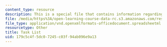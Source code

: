 ```yaml
---
content_type: resource
description: This is a special file that contains information regarding task list.
file: /media/https%3A/open-learning-course-data-rc.s3.amazonaws.com/res-2-005-girls-who-build-make-your-own-wearables-workshop-spring-2015/179c5c4f5dc07245c03f94ab096e9a13_MITRES_2_005S15_Task_List.xlsx
file_type: application/vnd.openxmlformats-officedocument.spreadsheetml.sheet
resourcetype: Other
title: Task List
uid: 179c5c4f-5dc0-7245-c03f-94ab096e9a13
---
```

